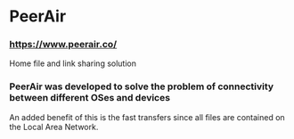 # PeerAir
### https://www.peerair.co/

Home file and link sharing solution

### PeerAir was developed to solve the problem of connectivity between different OSes and devices

An added benefit of this is the fast transfers since all files are contained on the Local Area Network. 
